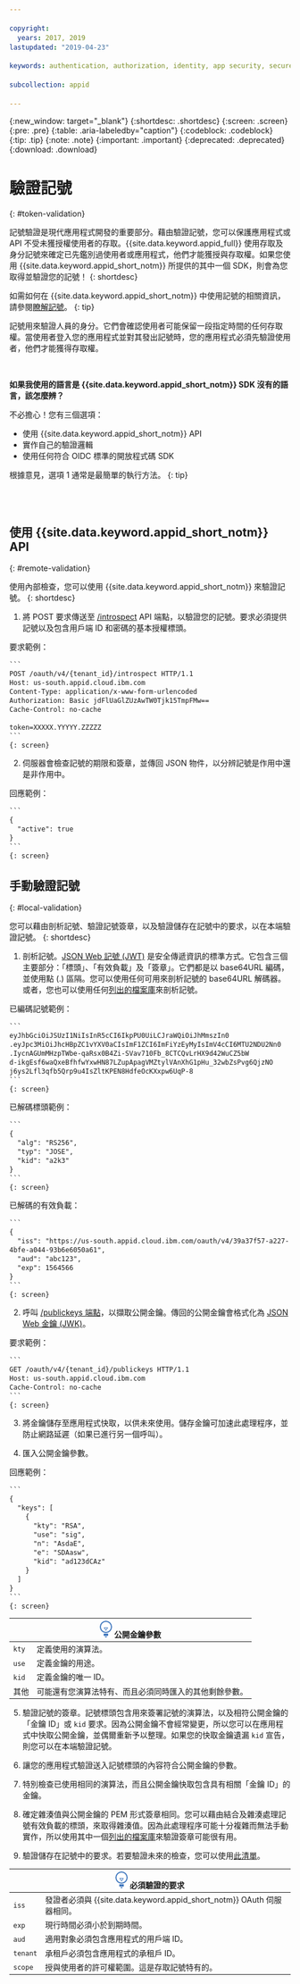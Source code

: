```yaml
---

copyright:
  years: 2017, 2019
lastupdated: "2019-04-23"

keywords: authentication, authorization, identity, app security, secure, tokens, jwt, development

subcollection: appid

---
```


{:new_window: target="_blank"}
{:shortdesc: .shortdesc}
{:screen: .screen}
{:pre: .pre}
{:table: .aria-labeledby="caption"}
{:codeblock: .codeblock}
{:tip: .tip}
{:note: .note}
{:important: .important}
{:deprecated: .deprecated}
{:download: .download}


# 驗證記號
{: #token-validation}

記號驗證是現代應用程式開發的重要部分。藉由驗證記號，您可以保護應用程式或 API 不受未獲授權使用者的存取。{{site.data.keyword.appid_full}} 使用存取及身分記號來確定已先鑑別過使用者或應用程式，他們才能獲授與存取權。如果您使用 {{site.data.keyword.appid_short_notm}} 所提供的其中一個 SDK，則會為您取得並驗證您的記號！
{: shortdesc}

如需如何在 {{site.data.keyword.appid_short_notm}} 中使用記號的相關資訊，請參閱[瞭解記號](/docs/services/appid?topic=appid-tokens#tokens)。
{: tip}

記號用來驗證人員的身分。它們會確認使用者可能保留一段指定時間的任何存取權。當使用者登入您的應用程式並對其發出記號時，您的應用程式必須先驗證使用者，他們才能獲得存取權。

</br>

**如果我使用的語言是 {{site.data.keyword.appid_short_notm}} SDK 沒有的語言，該怎麼辨？**

不必擔心！您有三個選項：

* 使用 {{site.data.keyword.appid_short_notm}} API
* 實作自己的驗證邏輯
* 使用任何符合 OIDC 標準的開放程式碼 SDK

根據意見，選項 1 通常是最簡單的執行方法。
{: tip}

</br>
</br>

## 使用 {{site.data.keyword.appid_short_notm}} API
{: #remote-validation}

使用內部檢查，您可以使用 {{site.data.keyword.appid_short_notm}} 來驗證記號。
{: shortdesc}

1. 將 POST 要求傳送至 [/introspect](https://us-south.appid.cloud.ibm.com/swagger-ui/#/Authorization%20Server%20-%20Authorization%20Server%20V4/oauth-server.token) API 端點，以驗證您的記號。要求必須提供記號以及包含用戶端 ID 和密碼的基本授權標頭。

  要求範例：

    ```
    POST /oauth/v4/{tenant_id}/introspect HTTP/1.1
    Host: us-south.appid.cloud.ibm.com
    Content-Type: application/x-www-form-urlencoded
    Authorization: Basic jdFlUaGlZUzAwTW0Tjk15TmpFMw==
    Cache-Control: no-cache

    token=XXXXX.YYYYY.ZZZZZ
    ```
    {: screen}

2. 伺服器會檢查記號的期限和簽章，並傳回 JSON 物件，以分辨記號是作用中還是非作用中。

  回應範例：

    ```
    {
      "active": true
    }
    ```
    {: screen}


## 手動驗證記號
{: #local-validation}

您可以藉由剖析記號、驗證記號簽章，以及驗證儲存在記號中的要求，以在本端驗證記號。
{: shortdesc}


1. 剖析記號。[JSON Web 記號 (JWT)](https://tools.ietf.org/html/rfc7519) 是安全傳遞資訊的標準方式。它包含三個主要部分：「標頭」、「有效負載」及「簽章」。它們都是以 base64URL 編碼，並使用點 (.) 區隔。您可以使用任何可用來剖析記號的 base64URL 解碼器。或者，您也可以使用任何[列出的檔案庫](https://jwt.io/#libraries-io)來剖析記號。

  已編碼記號範例：

    ```
    eyJhbGciOiJSUzI1NiIsInR5cCI6IkpPU0UiLCJraWQiOiJhMmszIn0
    .eyJpc3MiOiJhcHBpZC1vYXV0aCIsImF1ZCI6ImFiYzEyMyIsImV4cCI6MTU2NDU2Nn0
    .IycnAGUmMHzpTWbe-qaRsx0B4Zi-SVav710Fb_8CTCQvLrHX9d42WuCZ5bW
    d-ikgEsf6waQxeBfhfwYxwHN87LZupApagVMZtylVAnXhG1pHu_32wbZsPvg6QjzNO
    j6ys2Lfl3qfb5Qrp9u4IsZltKPEN8HdfeOcKXxpw6UqP-8
    ```
    {: screen}

  已解碼標頭範例：

    ```
    {
      "alg": "RS256",
      "typ": "JOSE",
      "kid": "a2k3"
    }
    ```
    {: screen}

  已解碼的有效負載：

    ```
    {
      "iss": "https://us-south.appid.cloud.ibm.com/oauth/v4/39a37f57-a227-4bfe-a044-93b6e6050a61",
      "aud": "abc123",
      "exp": 1564566
    }
    ```
    {: screen}

2. 呼叫 [/publickeys 端點](https://us-south.appid.cloud.ibm.com/swagger-ui/#!/Authorization_Server_V4/publicKeys)，以擷取公開金鑰。傳回的公開金鑰會格式化為 [JSON Web 金鑰 (JWK)](https://tools.ietf.org/html/rfc7517)。

  要求範例：

    ```
    GET /oauth/v4/{tenant_id}/publickeys HTTP/1.1
    Host: us-south.appid.cloud.ibm.com
    Cache-Control: no-cache
    ```
    {: screen}

3. 將金鑰儲存至應用程式快取，以供未來使用。儲存金鑰可加速此處理程序，並防止網路延遲（如果已進行另一個呼叫）。

4. 匯入公開金鑰參數。

  回應範例：

    ```
    {
      "keys": [
        {
          "kty": "RSA",
          "use": "sig",
          "n": "AsdaE",
          "e": "SDAasw",
          "kid": "ad123dCAz"
        }
      ]
    }
    ```
    {: screen}

  <table>
    <thead>
      <th colspan=2><img src="images/idea.png" alt="相關資訊圖示"/> 公開金鑰參數</th>
    </thead>
    <tbody>
      <tr>
        <td><code>kty</code></td>
        <td>定義使用的演算法。</td>
      </tr>
      <tr>
        <td><code>use</code></td>
        <td>定義金鑰的用途。</td>
      </tr>
      <tr>
        <td><code>kid</code></td>
        <td>定義金鑰的唯一 ID。</td>
      </tr>
      <tr>
        <td>其他</td>
        <td>可能還有您演算法特有、而且必須同時匯入的其他剩餘參數。</td>
      </tr>
    </tbody>
  </table>

5. 驗證記號的簽章。記號標頭包含用來簽署記號的演算法，以及相符公開金鑰的「金鑰 ID」或 `kid` 要求。因為公開金鑰不會經常變更，所以您可以在應用程式中快取公開金鑰，並偶爾重新予以整理。如果您的快取金鑰遺漏 `kid` 宣告，則您可以在本端驗證記號。

  1. 讓您的應用程式驗證送入記號標頭的內容符合公開金鑰的參數。
  2. 特別檢查已使用相同的演算法，而且公開金鑰快取包含具有相關「金鑰 ID」的金鑰。
  3. 確定雜湊值與公開金鑰的 PEM 形式簽章相同。您可以藉由結合及雜湊處理記號有效負載的標頭，來取得雜湊值。因為此處理程序可能十分複雜而無法手動實作，所以使用其中一個[列出的檔案庫](https://jwt.io/)來驗證簽章可能很有用。

6. 驗證儲存在記號中的要求。若要驗證未來的檢查，您可以使用[此清單](https://openid.net/specs/openid-connect-core-1_0.html#IDTokenValidation)。
  <table>
    <thead>
      <th colspan=2><img src="images/idea.png" alt="相關資訊圖示"/> 必須驗證的要求</th>
    </thead>
    <tbody>
      <tr>
        <td><code>iss</code></td>
        <td>發證者必須與 {{site.data.keyword.appid_short_notm}} OAuth 伺服器相同。</td>
      </tr>
      <tr>
        <td><code>exp</code></td>
        <td>現行時間必須小於到期時間。</td>
      </tr>
      <tr>
        <td><code>aud</code></td>
        <td>適用對象必須包含應用程式的用戶端 ID。</td>
      </tr>
      <tr>
        <td><code>tenant</code></td>
        <td>承租戶必須包含應用程式的承租戶 ID。</td>
      </tr>
      <tr>
        <td><code>scope</code></td>
        <td>授與使用者的許可權範圍。這是存取記號特有的。</td>
      </tr>
    </tbody>
  </table>
